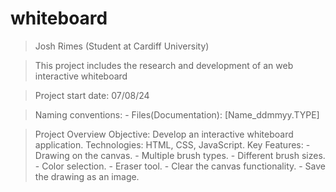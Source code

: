 # whiteboard

>Josh Rimes (Student at Cardiff University)

>This project includes the research and development of an web interactive whiteboard

>Project start date: 07/08/24

>Naming conventions: - Files(Documentation): [Name_ddmmyy.TYPE]

> Project Overview
>   Objective: Develop an interactive whiteboard application.
>   Technologies: HTML, CSS, JavaScript.
>   Key Features:
>     - Drawing on the canvas.
>     - Multiple brush types.
>     - Different brush sizes.
>     - Color selection.
>     - Eraser tool.
>     - Clear the canvas functionality.
>     - Save the drawing as an image.
